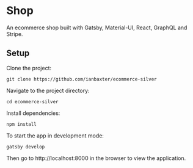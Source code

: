 # Shop

An ecommerce shop built with Gatsby, Material-UI, React, GraphQL and Stripe.

## Setup

Clone the project:

```
git clone https://github.com/ianbaxter/ecommerce-silver
```

Navigate to the project directory:

```
cd ecommerce-silver
```

Install dependencies:

```
npm install
```

To start the app in development mode:

```
gatsby develop
```

Then go to http://localhost:8000 in the browser to view the application.
